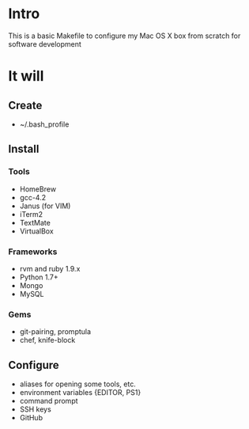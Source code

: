 # Intro

This is a basic Makefile to configure my Mac OS X box from scratch for software development

# It will

## Create
* ~/.bash_profile

## Install

### Tools
* HomeBrew
* gcc-4.2
* Janus (for VIM)
* iTerm2
* TextMate
* VirtualBox

### Frameworks
* rvm and ruby 1.9.x
* Python 1.7+
* Mongo
* MySQL

### Gems
* git-pairing, promptula
* chef, knife-block

## Configure
* aliases for opening some tools, etc.
* environment variables {EDITOR, PS1}
* command prompt
* SSH keys
* GitHub
